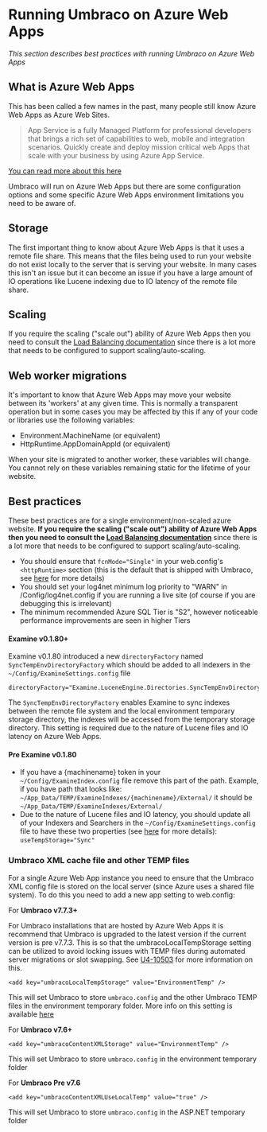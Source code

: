 # Running Umbraco on Azure Web Apps

_This section describes best practices with running Umbraco on Azure Web Apps_

## What is Azure Web Apps

This has been called a few names in the past, many people still know Azure Web Apps as Azure Web Sites. 

> App Service is a fully Managed Platform for professional developers that brings a rich set of capabilities to web, mobile and integration scenarios. Quickly create and deploy mission critical web Apps that scale with your business by using Azure App Service.

[You can read more about this here](https://azure.microsoft.com/en-us/documentation/articles/app-service-web-overview/)

Umbraco will run on Azure Web Apps but there are some configuration options and some specific Azure Web Apps environment limitations you need to be aware of.

## Storage

The first important thing to know about Azure Web Apps is that it uses a remote file share. 
This means that the files being used to run your website do not exist locally to the server that is serving your website.
In many cases this isn't an issue but it can become an issue if you have a large amount of IO operations like Lucene indexing
due to IO latency of the remote file share.

## Scaling

If you require the scaling ("scale out") ability of Azure Web Apps then you need to consult 
the [Load Balancing documentation](load-balancing.md) since there is a lot more that needs
to be configured to support scaling/auto-scaling.

## Web worker migrations

It's important to know that Azure Web Apps may move your website between its 'workers' at any
given time. This is normally a transparent operation but in some cases you may be affected by this 
if any of your code or libraries use the following variables:

* Environment.MachineName (or equivalent)
* HttpRuntime.AppDomainAppId (or equivalent)

When your site is migrated to another worker, these variables will change. 
You cannot rely on these variables remaining static for the lifetime of your website.


## Best practices

These best practices are for a single environment/non-scaled azure website. __If you require the scaling ("scale out") 
ability of Azure Web Apps then you need to consult the 
[Load Balancing documentation](load-balancing.md)__ since there is a lot more that needs
to be configured to support scaling/auto-scaling.

* You should ensure that `fcnMode="Single"` in your web.config's `<httpRuntime>` section (this is the default that is shipped with Umbraco, see [here](https://shazwazza.com/post/all-about-aspnet-file-change-notification-fcn/) for more details)
* You should set your log4net minimum log priority to "WARN" in /Config/log4net.config if you are running a live site (of course if you are debugging this is irrelevant)
* The minimum recommended Azure SQL Tier is "S2", however noticeable performance improvements are seen in higher Tiers 

#### Examine v0.1.80+ ####

Examine v0.1.80 introduced a new `directoryFactory` named `SyncTempEnvDirectoryFactory` which should be added to all indexers in the `~/Config/ExamineSettings.config` file

    directoryFactory="Examine.LuceneEngine.Directories.SyncTempEnvDirectoryFactory,Examine"

The `SyncTempEnvDirectoryFactory` enables Examine to sync indexes between the remote file system and the local environment temporary storage directory, the indexes will be accessed from the temporary storage directory. This setting is required due to the nature of Lucene files and IO latency on Azure Web Apps.

#### Pre Examine v0.1.80 ####

* If you have a {machinename} token in your `~/Config/ExamineIndex.config` file remove this part of the path. Example, if you have path that looks like: `~/App_Data/TEMP/ExamineIndexes/{machinename}/External/` it should be `~/App_Data/TEMP/ExamineIndexes/External/` 
* Due to the nature of Lucene files and IO latency, you should update all of your Indexers and Searchers in the `~/Config/ExamineSettings.config` file to have these two properties (see [here](http://issues.umbraco.org/issue/U4-7614) for more details): `useTempStorage="Sync"`

### Umbraco XML cache file and other TEMP files

For a single Azure Web App instance you need to ensure that the Umbraco XML config file is stored on the local server (since Azure uses a shared file system). To do this you need to add a new app setting to web.config:

For **Umbraco v7.7.3+**

For Umbraco installations that are hosted by Azure Web Apps it is recommend that Umbraco is upgraded to the latest version if the current version is pre v7.7.3. This is so that the umbracoLocalTempStorage setting can be utilized to avoid locking issues with TEMP files during automated server migrations or slot swapping. See [U4-10503](http://issues.umbraco.org/issue/U4-10503) for more information on this.

	<add key="umbracoLocalTempStorage" value="EnvironmentTemp" />

This will set Umbraco to store `umbraco.config` and the other Umbraco TEMP files in the environment temporary folder. More info on this setting is available [here](../../../Reference/Config/webconfig/index.md#umbracolocaltempstorage-umbraco-v773)

For **Umbraco v7.6+**

	<add key="umbracoContentXMLStorage" value="EnvironmentTemp" />

This will set Umbraco to store `umbraco.config` in the environment temporary folder

For **Umbraco Pre v7.6**

	<add key="umbracoContentXMLUseLocalTemp" value="true" /> 

This will set Umbraco to store `umbraco.config` in the ASP.NET temporary folder
